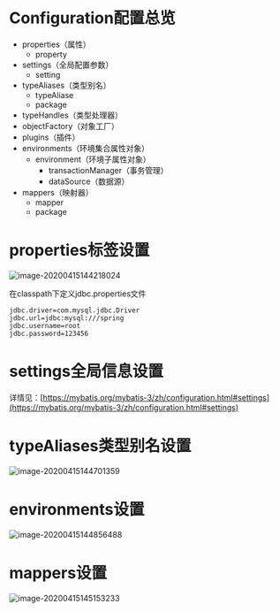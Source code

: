 # Configuration配置总览

- properties（属性）
  - property
- settings（全局配置参数）
  - setting
- typeAliases（类型别名）
  - typeAliase
  - package
- typeHandles（类型处理器）
- objectFactory（对象工厂）
- plugins（插件）
- environments（环境集合属性对象）
  - environment（环境子属性对象）
    - transactionManager（事务管理）
    - dataSource（数据源）
- mappers（映射器）
  - mapper
  - package

# properties标签设置

![image-20200415144218024](C:\Users\13327\AppData\Roaming\Typora\typora-user-images\image-20200415144218024.png)

在classpath下定义jdbc.properties文件

```properties
jdbc.driver=com.mysql.jdbc.Driver
jdbc.url=jdbc:mysql:///spring
jdbc.username=root
jdbc.password=123456
```

# settings全局信息设置

详情见：[https://mybatis.org/mybatis-3/zh/configuration.html#settings](https://mybatis.org/mybatis-3/zh/configuration.html#settings)

# typeAliases类型别名设置

![image-20200415144701359](C:\Users\13327\AppData\Roaming\Typora\typora-user-images\image-20200415144701359.png)

# environments设置

![image-20200415144856488](C:\Users\13327\AppData\Roaming\Typora\typora-user-images\image-20200415144856488.png)

# mappers设置

![image-20200415145153233](C:\Users\13327\AppData\Roaming\Typora\typora-user-images\image-20200415145153233.png)

